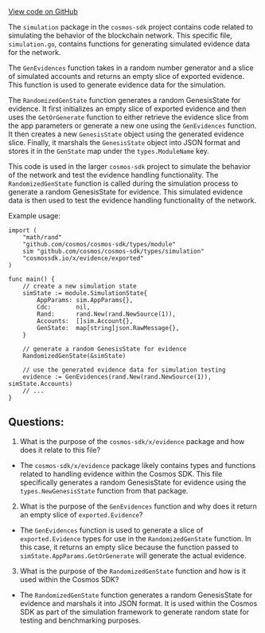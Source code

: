 [View code on GitHub](https://github.com/cosmos/cosmos-sdk.git/x/evidence/simulation/genesis.go)

The `simulation` package in the `cosmos-sdk` project contains code related to simulating the behavior of the blockchain network. This specific file, `simulation.go`, contains functions for generating simulated evidence data for the network.

The `GenEvidences` function takes in a random number generator and a slice of simulated accounts and returns an empty slice of exported evidence. This function is used to generate evidence data for the simulation.

The `RandomizedGenState` function generates a random GenesisState for evidence. It first initializes an empty slice of exported evidence and then uses the `GetOrGenerate` function to either retrieve the evidence slice from the app parameters or generate a new one using the `GenEvidences` function. It then creates a new `GenesisState` object using the generated evidence slice. Finally, it marshals the `GenesisState` object into JSON format and stores it in the `GenState` map under the `types.ModuleName` key.

This code is used in the larger `cosmos-sdk` project to simulate the behavior of the network and test the evidence handling functionality. The `RandomizedGenState` function is called during the simulation process to generate a random GenesisState for evidence. This simulated evidence data is then used to test the evidence handling functionality of the network.

Example usage:

```
import (
    "math/rand"
    "github.com/cosmos/cosmos-sdk/types/module"
    sim "github.com/cosmos/cosmos-sdk/types/simulation"
    "cosmossdk.io/x/evidence/exported"
)

func main() {
    // create a new simulation state
    simState := module.SimulationState{
        AppParams: sim.AppParams{},
        Cdc:       nil,
        Rand:      rand.New(rand.NewSource(1)),
        Accounts:  []sim.Account{},
        GenState:  map[string]json.RawMessage{},
    }

    // generate a random GenesisState for evidence
    RandomizedGenState(&simState)

    // use the generated evidence data for simulation testing
    evidence := GenEvidences(rand.New(rand.NewSource(1)), simState.Accounts)
    // ...
}
```
## Questions: 
 1. What is the purpose of the `cosmos-sdk/x/evidence` package and how does it relate to this file?
- The `cosmos-sdk/x/evidence` package likely contains types and functions related to handling evidence within the Cosmos SDK. This file specifically generates a random GenesisState for evidence using the `types.NewGenesisState` function from that package.

2. What is the purpose of the `GenEvidences` function and why does it return an empty slice of `exported.Evidence`?
- The `GenEvidences` function is used to generate a slice of `exported.Evidence` types for use in the `RandomizedGenState` function. In this case, it returns an empty slice because the function passed to `simState.AppParams.GetOrGenerate` will generate the actual evidence.

3. What is the purpose of the `RandomizedGenState` function and how is it used within the Cosmos SDK?
- The `RandomizedGenState` function generates a random GenesisState for evidence and marshals it into JSON format. It is used within the Cosmos SDK as part of the simulation framework to generate random state for testing and benchmarking purposes.